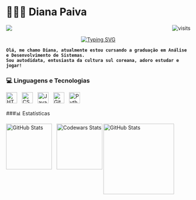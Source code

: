 # 👩🏻‍💻 Diana Paiva

<p align="right"><img src="https://visit-counter.vercel.app/counter.png?page=https%3A%2F%2Fgithub.com%2Fdiaanapaiva&s=18&c=149ff5&bg=00000000&no=3&ff=electrolize&tb=&ta=" alt="visits">
    <a 
        <a href="https://www.linkedin.com/in/diaanapaiva" 
        target="_blank"
    >
    <img 
            <p align="left" loading="lazy"
            src="https://img.shields.io/badge/-LinkedIn-%230077B5?style=for-the-badge&logo=linkedin&logoColor=white" 
            target="_blank"
        >
    </a>

<p align="center"><a href="https://git.io/typing-svg"><img src="https://readme-typing-svg.herokuapp.com?font=Fira+Code&pause=1000&width=435&lines=Bem+vindo+ao+meu+perfil!" alt="Typing SVG" /></a>

**`Olá, me chamo Diana, atualmente estou cursando a graduação em Análise e Desenvolvimento de Sistemas.`**
<br>
**`Sou autodidata, entusiasta da cultura sul coreana, adoro estudar e jogar!`**

### 💻 Linguagens e Tecnologias

<img 
    align="left" 
    alt="HTML"
    title="HTML" 
    width="30px" 
    style="padding-right: 10px;" 
    src="https://cdn.jsdelivr.net/gh/devicons/devicon@latest/icons/html5/html5-original.svg" 
/>
<img 
    align="left" 
    alt="CSS" 
    title="CSS"
    width="30px" 
    style="padding-right: 10px;" 
    src="https://cdn.jsdelivr.net/gh/devicons/devicon@latest/icons/css3/css3-original.svg" 
/>
<img 
    align="left" 
    alt="JavaScript" 
    title="JavaScript"
    width="30px" 
    style="padding-right: 10px;" 
    src="https://cdn.jsdelivr.net/gh/devicons/devicon@latest/icons/javascript/javascript-original.svg" 
/>
<img 
    align="left" 
    alt="Git" 
    title="Git"
    width="30px" 
    style="padding-right: 10px;" 
    src="https://cdn.jsdelivr.net/gh/devicons/devicon@latest/icons/git/git-original.svg" 
/>
<img 
    align="left" 
    alt="Python" 
    title="Python"
    width="30px" 
    style="padding-right: 10px;" 
    src="https://cdn.jsdelivr.net/gh/devicons/devicon@latest/icons/python/python-original.svg" 
/>

<br>
<br>

###📊 Estatísticas

<p>
    <img 
      align="left" 
      alt="GitHub Stats" 
      height="125" 
      style="padding-right: 10px;" 
      src="https://github-readme-stats.vercel.app/api?username=diaanapaiva&show_icons=true&theme=tokyonight&include_all_commits=true&locale=pt-br" 
    />
    <img 
      align="left" 
      alt="Codewars Stats" 
      height="125"  
      src="https://github.r2v.ch/codewars?user=diaanapaiva&stroke=%23BB432C"
    /> 
    <img 
      align="left" 
      alt="GitHub Stats" 
      height="193"
      src="https://github-readme-stats.vercel.app/api/top-langs/?username=diaanapaiva&theme=tokyonight&layout=compact&custom_title=Tecnologias&langs_count=9" 
    /> 
</p>
